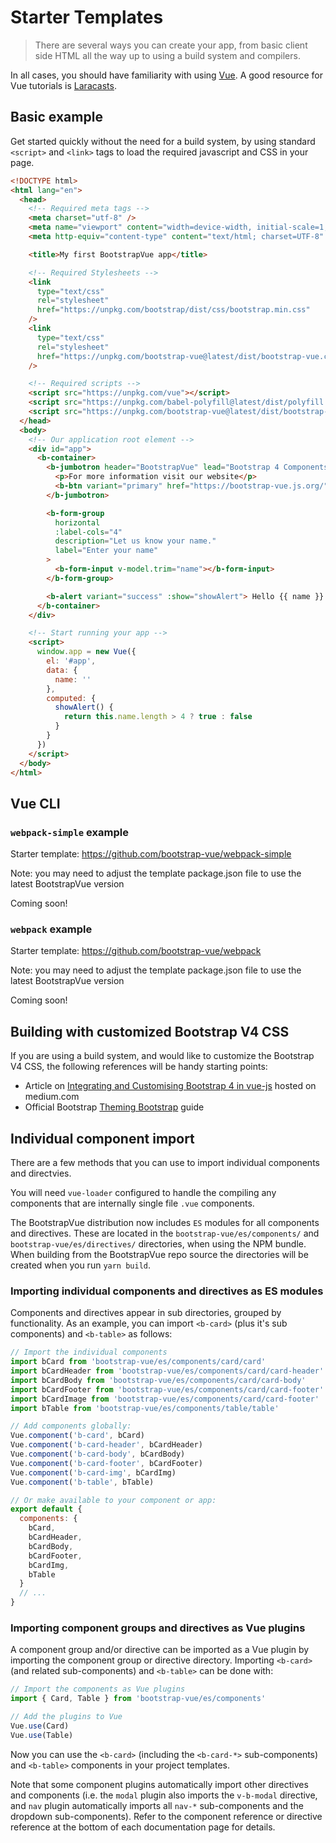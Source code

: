 # Starter Templates

> There are several ways you can create your app, from basic client side HTML all the way up to
> using a build system and compilers.

In all cases, you should have familiarity with using [Vue](https://vuejs.org). A good resource for
Vue tutorials is [Laracasts](https://laracasts.com/search?q=vue).

## Basic example

Get started quickly without the need for a build system, by using standard `<script>` and `<link>`
tags to load the required javascript and CSS in your page.

```html
<!DOCTYPE html>
<html lang="en">
  <head>
    <!-- Required meta tags -->
    <meta charset="utf-8" />
    <meta name="viewport" content="width=device-width, initial-scale=1, shrink-to-fit=no" />
    <meta http-equiv="content-type" content="text/html; charset=UTF-8" />

    <title>My first BootstrapVue app</title>

    <!-- Required Stylesheets -->
    <link
      type="text/css"
      rel="stylesheet"
      href="https://unpkg.com/bootstrap/dist/css/bootstrap.min.css"
    />
    <link
      type="text/css"
      rel="stylesheet"
      href="https://unpkg.com/bootstrap-vue@latest/dist/bootstrap-vue.css"
    />

    <!-- Required scripts -->
    <script src="https://unpkg.com/vue"></script>
    <script src="https://unpkg.com/babel-polyfill@latest/dist/polyfill.min.js"></script>
    <script src="https://unpkg.com/bootstrap-vue@latest/dist/bootstrap-vue.js"></script>
  </head>
  <body>
    <!-- Our application root element -->
    <div id="app">
      <b-container>
        <b-jumbotron header="BootstrapVue" lead="Bootstrap 4 Components for Vue.js 2">
          <p>For more information visit our website</p>
          <b-btn variant="primary" href="https://bootstrap-vue.js.org/">More Info</b-btn>
        </b-jumbotron>

        <b-form-group
          horizontal
          :label-cols="4"
          description="Let us know your name."
          label="Enter your name"
        >
          <b-form-input v-model.trim="name"></b-form-input>
        </b-form-group>

        <b-alert variant="success" :show="showAlert"> Hello {{ name }} </b-alert>
      </b-container>
    </div>

    <!-- Start running your app -->
    <script>
      window.app = new Vue({
        el: '#app',
        data: {
          name: ''
        },
        computed: {
          showAlert() {
            return this.name.length > 4 ? true : false
          }
        }
      })
    </script>
  </body>
</html>
```

## Vue CLI

### `webpack-simple` example

Starter template: https://github.com/bootstrap-vue/webpack-simple

Note: you may need to adjust the template package.json file to use the latest BootstrapVue version

Coming soon!

### `webpack` example

Starter template: https://github.com/bootstrap-vue/webpack

Note: you may need to adjust the template package.json file to use the latest BootstrapVue version

Coming soon!

## Building with customized Bootstrap V4 CSS

If you are using a build system, and would like to customize the Bootstrap V4 CSS, the following
references will be handy starting points:

- Article on
  [Integrating and Customising Bootstrap 4 in vue-js](https://medium.com/@_Dreamstream/integrating-and-customising-bootstrap-4-in-vue-js-cbc29ba7688e)
  hosted on medium.com
- Official Bootstrap [Theming Bootstrap](http://getbootstrap.com/docs/4.0/getting-started/theming/)
  guide

## Individual component import

There are a few methods that you can use to import individual components and directvies.

You will need `vue-loader` configured to handle the compiling any components that are internally
single file `.vue` components.

The BootstrapVue distribution now includes `ES` modules for all components and directives. These are
located in the `bootstrap-vue/es/components/` and `bootstrap-vue/es/directives/` directories, when
using the NPM bundle. When building from the BootstrapVue repo source the directories will be
created when you run `yarn build`.

### Importing individual components and directives as ES modules

Components and directives appear in sub directories, grouped by functionality. As an example, you
can import `<b-card>` (plus it's sub components) and `<b-table>` as follows:

```js
// Import the individual components
import bCard from 'bootstrap-vue/es/components/card/card'
import bCardHeader from 'bootstrap-vue/es/components/card/card-header'
import bCardBody from 'bootstrap-vue/es/components/card/card-body'
import bCardFooter from 'bootstrap-vue/es/components/card/card-footer'
import bCardImage from 'bootstrap-vue/es/components/card/card-footer'
import bTable from 'bootstrap-vue/es/components/table/table'

// Add components globally:
Vue.component('b-card', bCard)
Vue.component('b-card-header', bCardHeader)
Vue.component('b-card-body', bCardBody)
Vue.component('b-card-footer', bCardFooter)
Vue.component('b-card-img', bCardImg)
Vue.component('b-table', bTable)

// Or make available to your component or app:
export default {
  components: {
    bCard,
    bCardHeader,
    bCardBody,
    bCardFooter,
    bCardImg,
    bTable
  }
  // ...
}
```

### Importing component groups and directives as Vue plugins

A component group and/or directive can be imported as a Vue plugin by importing the component group
or directive directory. Importing `<b-card>` (and related sub-components) and `<b-table>` can be
done with:

```js
// Import the components as Vue plugins
import { Card, Table } from 'bootstrap-vue/es/components'

// Add the plugins to Vue
Vue.use(Card)
Vue.use(Table)
```

Now you can use the `<b-card>` (including the `<b-card-*>` sub-components) and `<b-table>`
components in your project templates.

Note that some component plugins automatically import other directives and components (i.e. the
`modal` plugin also imports the `v-b-modal` directive, and `nav` plugin automatically imports all
`nav-*` sub-components and the dropdown sub-components). Refer to the component reference or
directive reference at the bottom of each documentation page for details.

